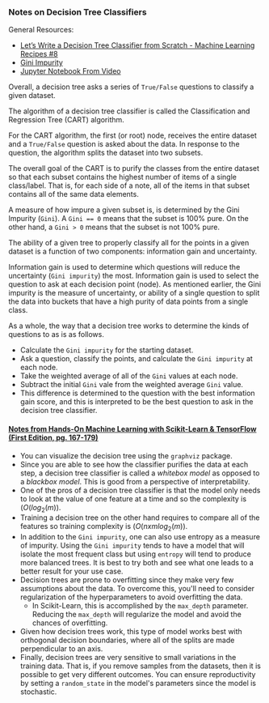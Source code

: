 ### Notes on Decision Tree Classifiers

General Resources:

* [Let’s Write a Decision Tree Classifier from Scratch - Machine Learning Recipes #8
](https://youtu.be/LDRbO9a6XPU)
* [Gini Impurity](https://en.wikipedia.org/wiki/Decision_tree_learning#Gini_impurity) 
* [Jupyter Notebook From Video](https://github.com/random-forests/tutorials/blob/master/decision_tree.ipynb)


Overall, a decision tree asks a series of `True/False` questions to classify a given dataset.

The algorithm of a decision tree classifier is called the Classification and Regression Tree (CART) algorithm.

For the CART algorithm, the first (or root) node, receives the entire dataset and a `True/False` question is asked about the data. In response to the question, the algorithm splits the dataset into two subsets.

The overall goal of the CART is to purify the classes from the entire dataset so that each subset contains the highest number of items of a single class/label. That is, for each side of a note, all of the items in that subset contains all of the same data elements. 

A measure of how impure a given subset is, is determined by the Gini Impurity (`Gini`). A `Gini == 0` means that the subset is 100% pure.  On the other hand, a `Gini > 0` means that the subset is not 100% pure. 

The ability of a given tree to properly classify all for the points in a given dataset is a function of two components: information gain and uncertainty. 

Information gain is used to determine which questions will reduce the uncertainty  (`Gini impurity`) the most. Information gain is used to select the question to ask at each decision point (node). As mentioned earlier, the Gini impurity is the measure of uncertainty, or ability of a single question to split the data into buckets that have a high purity of data points from a single class.

As a whole, the way that a decision tree works to determine the kinds of questions to as is as follows.

* Calculate the `Gini impurity` for the starting dataset.
* Ask a question, classify the points, and calculate the `Gini impurity` at each node. 
* Take the weighted average of all of the `Gini` values at each node. 
* Subtract the initial `Gini` vale from the weighted average `Gini` value. 
* This difference is determined to the question with the best information gain score, and this is interpreted to be the best question to ask in the decision tree classifier. 

#### [Notes from Hands-On Machine Learning with Scikit-Learn & TensorFlow (First Edition, pg. 167-179)](https://www.amazon.com/Hands-Machine-Learning-Scikit-Learn-TensorFlow-dp-1491962291/dp/1491962291)

* You can visualize the decision tree using the `graphviz` package.
* Since you are able to see how the classifier purifies the data at each step, a decision tree classifier is called a _whitebox model_ as opposed to a _blackbox model_. This is good from a perspective of interpretability. 
* One of the pros of a decision tree classifier is that the model only needs to look at the value of one feature at a time and so the complexity is $(O(log_{2}(m))$.
* Training a decision tree on the other hand requires to compare all of the features so training complexity is $(O(n x m log_{2}(m))$.
* In addition to the `Gini impurity`, one can also use entropy as a measure of impurity. Using the `Gini impurity` tends to have a model that will isolate the most frequent class but using `entropy` will tend to produce more balanced trees. It is best to try both and see what one leads to a better result for your use case.
* Decision trees are prone to overfitting since they make very few assumptions about the data. To overcome this, you'll need to consider regularization of the hyperparameters to avoid overfitting the data.
	* In Scikit-Learn, this is accomplished by the `max_depth` parameter. Reducing the `max_depth` will regularize the model and avoid the chances of overfitting. 
* Given how decision trees work, this type of model works best with orthogonal decision boundaries, where all of the splits are made perpendicular to an axis. 
* Finally, decision trees are very sensitive to small variations in the training data. That is, if you remove samples from the datasets, then it is possible to get very different outcomes. You can ensure reproductivity by setting a `random_state` in the model's parameters since the model is stochastic.
